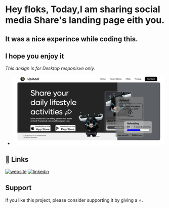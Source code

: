 #  Hey floks, Today,I am sharing social media Share's landing page eith you.
## It was a nice experince while coding this.
## I hope you enjoy it
<i> This design is for Desktop responisve only. </i>

+ <img src="upload.png"/>

## 🔗 Links
[![website](https://img.shields.io/badge/website-000?style=for-the-badge&logo=ko-fi&logoColor=white)](https://amit-marathe.github.io/upload-ui/)
[![linkedin](https://img.shields.io/badge/linkedin-0A66C2?style=for-the-badge&logo=linkedin&logoColor=white)](https://www.linkedin.com/in/amit-marathe-631470256/)

## Support

If you like this project, please consider supporting it by giving a ⭐️.
